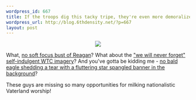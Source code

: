 ```yaml
--- 
wordpress_id: 667
title: If the troops dig this tacky tripe, they're even more demoralized than I thought...
wordpress_url: http://blog.6thdensity.net/?p=667
layout: post
---
```

<p align="center"><a href="http://www.operationamericarising.com/"><img src="http://www.operationamericarising.com/assets/OAR%20Logo.jpg" /></a></p>
What, <a href="http://www.orthodoxnet.com/reagan/images/Reagan_leader.jpg">no soft focus bust of Reagan</a>?  What about the <a href="http://freespace.virgin.net/thesahara.net/wtc/wtc_forget.jpg">"we will never forget" self-indulgent WTC imagery</a>? And you've gotta be kidding me - <a href="http://www.barking-moonbat.com/images/eagle.jpg">no bald eagle shedding a tear with a fluttering star spangled banner in the background</a>?

These guys are missing so many opportunities for milking nationalistic Vaterland worship!
